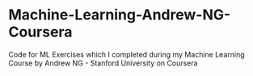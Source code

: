 # Machine-Learning-Andrew-NG-Coursera

Code for ML Exercises which I completed during my Machine Learning Course by Andrew NG - Stanford University on Coursera
